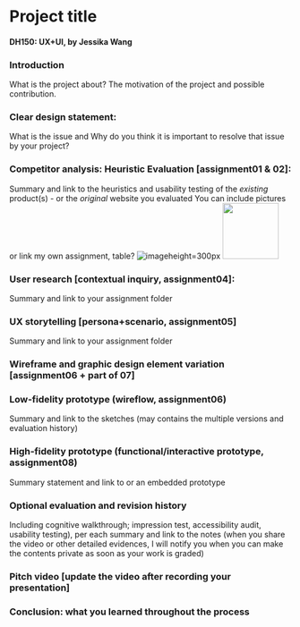 # Project title 
#### DH150: UX+UI, by Jessika Wang

### Introduction 
What is the project about? The motivation of the project and possible contribution.

### Clear design statement: 
What is the issue and Why do you think it is important to resolve that issue by your project? 

### Competitor analysis: Heuristic Evaluation [assignment01 & 02]:
Summary and link to the heuristics and usability testing of the *existing* product(s) - or the *original* website you evaluated
You can include pictures or link my own assignment, table?
![image](../Garden_final_home.png)height=300px
<img src="../npr-screenshot.pmg" height="100px">

### User research [contextual inquiry, assignment04]:
Summary and link to your assignment folder

### UX storytelling [persona+scenario, assignment05]
Summary and link to your assignment folder

### Wireframe and graphic design element variation [assignment06 + part of 07]

### Low-fidelity prototype (wireflow, assignment06)
Summary and link to the sketches (may contains the multiple versions and evaluation history)

### High-fidelity prototype (functional/interactive prototype, assignment08)
Summary statement and link to or an embedded prototype

### Optional evaluation and revision history 
Including cognitive walkthrough; impression test, accessibility audit, usability testing), per each summary and link to the notes (when you share the video or other detailed evidences, I will notify you when you can make the contents private as soon as your work is graded)

### Pitch video [update the video after recording your presentation]

### Conclusion: what you learned throughout the process
